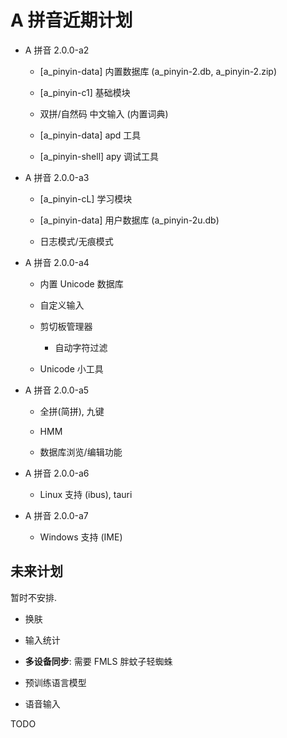 # A 拼音近期计划

- A 拼音 2.0.0-a2

  - [a_pinyin-data] 内置数据库 (a_pinyin-2.db, a_pinyin-2.zip)

  - [a_pinyin-c1] 基础模块

  - 双拼/自然码 中文输入 (内置词典)

  - [a_pinyin-data] apd 工具

  - [a_pinyin-shell] apy 调试工具

- A 拼音 2.0.0-a3

  - [a_pinyin-cL] 学习模块

  - [a_pinyin-data] 用户数据库 (a_pinyin-2u.db)

  - 日志模式/无痕模式

- A 拼音 2.0.0-a4

  - 内置 Unicode 数据库

  - 自定义输入

  - 剪切板管理器

    - 自动字符过滤

  - Unicode 小工具

- A 拼音 2.0.0-a5

  - 全拼(简拼), 九键

  - HMM

  - 数据库浏览/编辑功能

- A 拼音 2.0.0-a6

  - Linux 支持 (ibus), tauri

- A 拼音 2.0.0-a7

  - Windows 支持 (IME)

## 未来计划

暂时不安排.

- 换肤

- 输入统计

- **多设备同步**: 需要 FMLS 胖蚊子轻蜘蛛

- 预训练语言模型

- 语音输入

TODO
